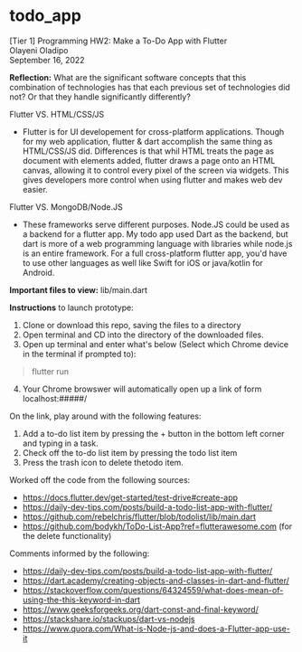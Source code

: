 # todo_app

[Tier 1] Programming HW2: Make a To-Do App with Flutter <br />
Olayeni Oladipo <br />
September 16, 2022 <br />

**Reflection:** What are the significant software concepts that this combination of technologies has that each previous set of technologies did not? Or that they handle significantly differently?

Flutter VS. HTML/CSS/JS
- Flutter is for UI developement for cross-platform applications. Though for my web application, flutter & dart accomplish the same thing as HTML/CSS/JS did. Differences is that whil HTML treats the page as document with elements added, flutter draws a page onto an HTML canvas, allowing it to control every pixel of the screen via widgets. This gives developers more control when using flutter and makes web dev easier.

Flutter VS. MongoDB/Node.JS
- These frameworks serve different purposes. Node.JS could be used as a backend for a flutter app. My todo app used Dart as the backend, but dart is more of a web programming language with libraries while node.js is an entire framework. For a full cross-platform flutter app, you'd have to use other languages as well like Swift for iOS or java/kotlin for Android.

**Important files to view:** lib/main.dart

**Instructions** to launch prototype:

1) Clone or download this repo, saving the files to a directory
2) Open terminal and CD into the directory of the downloaded files.
3) Open up terminal and enter what's below (Select which Chrome device in the terminal if prompted to):
>  flutter run <br /> 
4) Your Chrome browswer will automatically open up a link of form localhost:#####/

On the link, play around with the following features: <br />
1) Add a to-do list item by pressing the + button in the bottom left corner and typing in a task.
2) Check off the to-do list item by pressing the todo list item
3) Press the trash icon to delete thetodo item.

Worked off the code from the following sources:
- https://docs.flutter.dev/get-started/test-drive#create-app <br/>
- https://daily-dev-tips.com/posts/build-a-todo-list-app-with-flutter/ <br/>
- https://github.com/rebelchris/flutter/blob/todolist/lib/main.dart <br/>
- https://github.com/bodykh/ToDo-List-App?ref=flutterawesome.com (for the delete functionality) <br />

Comments informed by the following:
- https://daily-dev-tips.com/posts/build-a-todo-list-app-with-flutter/ <br />
- https://dart.academy/creating-objects-and-classes-in-dart-and-flutter/ <br/>
- https://stackoverflow.com/questions/64324559/what-does-mean-of-using-the-this-keyword-in-dart <br />
- https://www.geeksforgeeks.org/dart-const-and-final-keyword/ <br />
- https://stackshare.io/stackups/dart-vs-nodejs <br />
- https://www.quora.com/What-is-Node-js-and-does-a-Flutter-app-use-it
